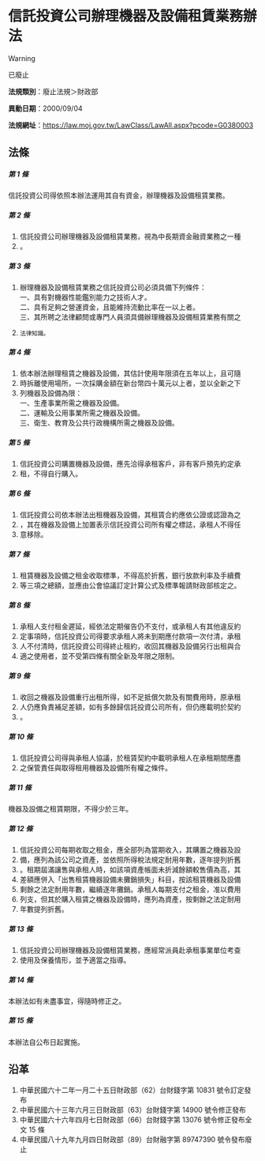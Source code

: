# 信託投資公司辦理機器及設備租賃業務辦法
> [!WARNING]
> 已廢止

**法規類別**：廢止法規＞財政部

**異動日期**：2000/09/04  

**法規網址**：https://law.moj.gov.tw/LawClass/LawAll.aspx?pcode=G0380003



## 法條
##### 第 1 條
信託投資公司得依照本辦法運用其自有資金，辦理機器及設備租賃業務。

##### 第 2 條
1. 信託投資公司辦理機器及設備租賃業務，視為中長期資金融資業務之一種
1. 。

##### 第 3 條
1. 辦理機器及設備租賃業務之信託投資公司必須具備下列條件：  
一、具有對機器性能鑑別能力之技術人才。  
二、具有足夠之營運資金，且能維持流動比率在一以上者。  
三、其所聘之法律顧問或專門人員須具備辦理機器及設備租賃業務有關之
1.     法律知識。

##### 第 4 條
1. 依本辦法辦理租賃之機器及設備，其估計使用年限須在五年以上，且可隨
1. 時拆離使用場所，一次採購金額在新台幣四十萬元以上者，並以全新之下
1. 列機器及設備為限：  
一、生產事業所需之機器及設備。  
二、運輸及公用事業所需之機器及設備。  
三、衛生、教育及公共行政機構所需之機器及設備。

##### 第 5 條
1. 信託投資公司購置機器及設備，應先洽得承租客戶，非有客戶預先約定承
1. 租，不得自行購入。

##### 第 6 條
1. 信託投資公司依本辦法出租機器及設備，其租賃合約應依公證或認證為之
1. ，其在機器及設備上加置表示信託投資公司所有權之標誌，承租人不得任
1. 意移除。

##### 第 7 條
1. 租賃機器及設備之租金收取標準，不得高於折舊，銀行放款利率及手續費
1. 等三項之總額，並應由公會協議訂定計算公式及標準報請財政部核定之。

##### 第 8 條
1. 承租人支付租金遲延，經依法定期催告仍不支付，或承租人有其他違反約
1. 定事項時，信託投資公司得要求承租人將未到期應付款項一次付清，承租
1. 人不付清時，信託投資公司得終止租約，收回其機器及設備另行出租與合
1. 適之使用者，並不受第四條有關全新及年限之限制。

##### 第 9 條
1. 收回之機器及設備重行出租所得，如不足抵償欠款及有關費用時，原承租
1. 人仍應負責補足差額，如有多餘歸信託投資公司所有，但仍應載明於契約
1. 。

##### 第 10 條
1. 信託投資公司得與承租人協議，於租賃契約中載明承租人在承租期間應盡
1. 之保管責任與取得租用機器及設備所有權之條件。

##### 第 11 條
機器及設備之租賃期限，不得少於三年。

##### 第 12 條
1. 信託投資公司每期收取之租金，應全部列為當期收入，其購置之機器及設
1. 備，應列為該公司之資產，並依照所得稅法規定耐用年數，逐年提列折舊
1. 。租期屆滿讓售與承租人時，如該項資產帳面未折減餘額較售價為高，其
1. 差額應併入「出售租賃機器設備未攤銷損失」科目，按該租賃機器及設備
1. 剩餘之法定耐用年數，繼續逐年攤銷。承租人每期支付之租金，准以費用
1. 列支，但其於購入租賃之機器及設備時，應列為資產，按剩餘之法定耐用
1. 年數提列折舊。

##### 第 13 條
1. 信託投資公司辦理機器及設備租賃業務，應經常派員赴承租事業單位考查
1. 使用及保養情形，並予適當之指導。

##### 第 14 條
本辦法如有未盡事宜，得隨時修正之。

##### 第 15 條
本辦法自公布日起實施。

## 沿革
1. 中華民國六十二年一月二十五日財政部（62）台財錢字第 10831  號令訂定發布
1. 中華民國六十三年六月三日財政部（63）台財錢字第 14900  號令修正發布
1. 中華民國六十六年四月七日財政部（66）台財錢字第 13076  號令修正發布全文 15 條
1. 中華民國八十九年九月四日財政部（89）台財融字第 89747390 號令發布廢止

